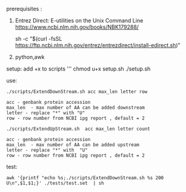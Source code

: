 prerequisites :

1) Entrez Direct: E-utilities on the Unix Command Line
https://www.ncbi.nlm.nih.gov/books/NBK179288/

    sh -c "$(curl -fsSL https://ftp.ncbi.nlm.nih.gov/entrez/entrezdirect/install-edirect.sh)"

2) python,awk

setup: 
  add +x to scripts
  '''
  chmod u+x setup.sh
  ./setup.sh

use:

    ./scripts/ExtendDownStream.sh acc max_len letter row

    acc - genbank protein accession
    max_len  - max number of AA can be added downstream
    letter - replace "*" with "U"
    row - row number from NCBI ipg report , default = 2

    ./scripts/ExtendUpStream.sh  acc max_len letter count

    acc - genbank protein accession
    max_len  - max number of AA can be added upstream
    letter - replace "*" with  "U"
    row - row number from NCBI ipg report , default = 2

test:

    awk '{printf "echo %s;./scripts/ExtendDownStream.sh %s 200 U\n",$1,$1;}' ./tests/test.set  | sh

